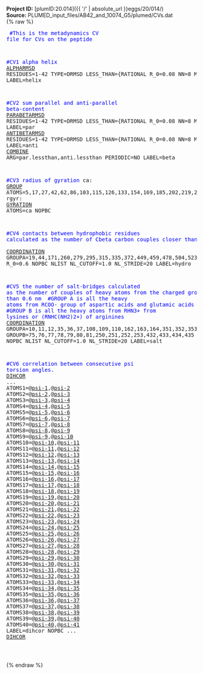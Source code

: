 **Project ID:** [plumID:20.014]({{ '/' | absolute_url }}eggs/20/014/)  
**Source:** PLUMED_input_files/AB42_and_10074_G5/plumed/CVs.dat  
{% raw %}<pre>
<span style="color:blue">#This is the metadynamics CV file for CVs on the peptide</span>

<span style="color:blue">#CV1 alpha helix</span>
<a href="https://plumed.github.io/doc-master/user-doc/html/_a_l_p_h_a_r_m_s_d.html">ALPHARMSD</a> RESIDUES=1-42 TYPE=DRMSD LESS_THAN={RATIONAL R_0=0.08 NN=8 MM=12} LABEL=helix

<span style="color:blue">#CV2 sum parallel and anti-parallel beta-content</span>
<a href="https://plumed.github.io/doc-master/user-doc/html/_p_a_r_a_b_e_t_a_r_m_s_d.html">PARABETARMSD</a> RESIDUES=1-42 TYPE=DRMSD LESS_THAN={RATIONAL R_0=0.08 NN=8 MM=12} LABEL=par
<a href="https://plumed.github.io/doc-master/user-doc/html/_a_n_t_i_b_e_t_a_r_m_s_d.html">ANTIBETARMSD</a> RESIDUES=1-42 TYPE=DRMSD LESS_THAN={RATIONAL R_0=0.08 NN=8 MM=12} LABEL=anti
<a href="https://plumed.github.io/doc-master/user-doc/html/_c_o_m_b_i_n_e.html">COMBINE</a> ARG=par.lessthan,anti.lessthan PERIODIC=NO LABEL=beta

<span style="color:blue">#CV3 radius of gyration</span>
ca: <a href="https://plumed.github.io/doc-master/user-doc/html/_g_r_o_u_p.html">GROUP</a> ATOMS=5,17,27,42,62,86,103,115,126,133,154,169,185,202,219,236,258,277,293,313,333,343,358,370,386,393,404,418,440,447,457,476,495,502,521,538,554,561,568,584,600,619
rgyr: <a href="https://plumed.github.io/doc-master/user-doc/html/_g_y_r_a_t_i_o_n.html">GYRATION</a> ATOMS=ca NOPBC

<span style="color:blue">#CV4 contacts between hydrophobic residues calculated as the number of Cbeta carbon couples closer than 0.6 nm </span>
<a href="https://plumed.github.io/doc-master/user-doc/html/_c_o_o_r_d_i_n_a_t_i_o_n.html">COORDINATION</a> GROUPA=19,44,171,260,279,295,315,335,372,449,459,478,504,523,540,570,586,602,621 R_0=0.6 NOPBC NLIST NL_CUTOFF=1.0 NL_STRIDE=20 LABEL=hydro

<span style="color:blue">#CV5 the number of salt-bridges calculated as the number of couples of heavy atoms from the charged group closer than 0.6 nm </span>
<span style="color:blue">#GROUP A is all the heavy atoms from RCOO- group of aspartic acids and glutamic acids </span>
<span style="color:blue">#GROUP B is all the heavy atoms from RHN3+ from lysines or (RNHC(NH2)2+) of arginines</span>
<a href="https://plumed.github.io/doc-master/user-doc/html/_c_o_o_r_d_i_n_a_t_i_o_n.html">COORDINATION</a> GROUPA=10,11,12,35,36,37,108,109,110,162,163,164,351,352,353,363,364,365 GROUPB=75,76,77,78,79,80,81,250,251,252,253,432,433,434,435 R_0=0.6 NOPBC NLIST NL_CUTOFF=1.0 NL_STRIDE=20 LABEL=salt

<span style="color:blue">#CV6 correlation between consecutive psi torsion angles.</span>
<a href="https://plumed.github.io/doc-master/user-doc/html/_d_i_h_c_o_r.html">DIHCOR</a> ...
ATOMS1=@<a href="https://plumed.github.io/doc-master/user-doc/html/_m_o_l_i_n_f_o.html">psi-1</a>,@<a href="https://plumed.github.io/doc-master/user-doc/html/_m_o_l_i_n_f_o.html">psi-2</a>
ATOMS2=@<a href="https://plumed.github.io/doc-master/user-doc/html/_m_o_l_i_n_f_o.html">psi-2</a>,@<a href="https://plumed.github.io/doc-master/user-doc/html/_m_o_l_i_n_f_o.html">psi-3</a>
ATOMS3=@<a href="https://plumed.github.io/doc-master/user-doc/html/_m_o_l_i_n_f_o.html">psi-3</a>,@<a href="https://plumed.github.io/doc-master/user-doc/html/_m_o_l_i_n_f_o.html">psi-4</a>
ATOMS4=@<a href="https://plumed.github.io/doc-master/user-doc/html/_m_o_l_i_n_f_o.html">psi-4</a>,@<a href="https://plumed.github.io/doc-master/user-doc/html/_m_o_l_i_n_f_o.html">psi-5</a>
ATOMS5=@<a href="https://plumed.github.io/doc-master/user-doc/html/_m_o_l_i_n_f_o.html">psi-5</a>,@<a href="https://plumed.github.io/doc-master/user-doc/html/_m_o_l_i_n_f_o.html">psi-6</a>
ATOMS6=@<a href="https://plumed.github.io/doc-master/user-doc/html/_m_o_l_i_n_f_o.html">psi-6</a>,@<a href="https://plumed.github.io/doc-master/user-doc/html/_m_o_l_i_n_f_o.html">psi-7</a>
ATOMS7=@<a href="https://plumed.github.io/doc-master/user-doc/html/_m_o_l_i_n_f_o.html">psi-7</a>,@<a href="https://plumed.github.io/doc-master/user-doc/html/_m_o_l_i_n_f_o.html">psi-8</a>
ATOMS8=@<a href="https://plumed.github.io/doc-master/user-doc/html/_m_o_l_i_n_f_o.html">psi-8</a>,@<a href="https://plumed.github.io/doc-master/user-doc/html/_m_o_l_i_n_f_o.html">psi-9</a>
ATOMS9=@<a href="https://plumed.github.io/doc-master/user-doc/html/_m_o_l_i_n_f_o.html">psi-9</a>,@<a href="https://plumed.github.io/doc-master/user-doc/html/_m_o_l_i_n_f_o.html">psi-10</a>
ATOMS10=@<a href="https://plumed.github.io/doc-master/user-doc/html/_m_o_l_i_n_f_o.html">psi-10</a>,@<a href="https://plumed.github.io/doc-master/user-doc/html/_m_o_l_i_n_f_o.html">psi-11</a>
ATOMS11=@<a href="https://plumed.github.io/doc-master/user-doc/html/_m_o_l_i_n_f_o.html">psi-11</a>,@<a href="https://plumed.github.io/doc-master/user-doc/html/_m_o_l_i_n_f_o.html">psi-12</a>
ATOMS12=@<a href="https://plumed.github.io/doc-master/user-doc/html/_m_o_l_i_n_f_o.html">psi-12</a>,@<a href="https://plumed.github.io/doc-master/user-doc/html/_m_o_l_i_n_f_o.html">psi-13</a>
ATOMS13=@<a href="https://plumed.github.io/doc-master/user-doc/html/_m_o_l_i_n_f_o.html">psi-13</a>,@<a href="https://plumed.github.io/doc-master/user-doc/html/_m_o_l_i_n_f_o.html">psi-14</a>
ATOMS14=@<a href="https://plumed.github.io/doc-master/user-doc/html/_m_o_l_i_n_f_o.html">psi-14</a>,@<a href="https://plumed.github.io/doc-master/user-doc/html/_m_o_l_i_n_f_o.html">psi-15</a>
ATOMS15=@<a href="https://plumed.github.io/doc-master/user-doc/html/_m_o_l_i_n_f_o.html">psi-15</a>,@<a href="https://plumed.github.io/doc-master/user-doc/html/_m_o_l_i_n_f_o.html">psi-16</a>
ATOMS16=@<a href="https://plumed.github.io/doc-master/user-doc/html/_m_o_l_i_n_f_o.html">psi-16</a>,@<a href="https://plumed.github.io/doc-master/user-doc/html/_m_o_l_i_n_f_o.html">psi-17</a>
ATOMS17=@<a href="https://plumed.github.io/doc-master/user-doc/html/_m_o_l_i_n_f_o.html">psi-17</a>,@<a href="https://plumed.github.io/doc-master/user-doc/html/_m_o_l_i_n_f_o.html">psi-18</a>
ATOMS18=@<a href="https://plumed.github.io/doc-master/user-doc/html/_m_o_l_i_n_f_o.html">psi-18</a>,@<a href="https://plumed.github.io/doc-master/user-doc/html/_m_o_l_i_n_f_o.html">psi-19</a>
ATOMS19=@<a href="https://plumed.github.io/doc-master/user-doc/html/_m_o_l_i_n_f_o.html">psi-19</a>,@<a href="https://plumed.github.io/doc-master/user-doc/html/_m_o_l_i_n_f_o.html">psi-20</a>
ATOMS20=@<a href="https://plumed.github.io/doc-master/user-doc/html/_m_o_l_i_n_f_o.html">psi-20</a>,@<a href="https://plumed.github.io/doc-master/user-doc/html/_m_o_l_i_n_f_o.html">psi-21</a>
ATOMS21=@<a href="https://plumed.github.io/doc-master/user-doc/html/_m_o_l_i_n_f_o.html">psi-21</a>,@<a href="https://plumed.github.io/doc-master/user-doc/html/_m_o_l_i_n_f_o.html">psi-22</a>
ATOMS22=@<a href="https://plumed.github.io/doc-master/user-doc/html/_m_o_l_i_n_f_o.html">psi-22</a>,@<a href="https://plumed.github.io/doc-master/user-doc/html/_m_o_l_i_n_f_o.html">psi-23</a>
ATOMS23=@<a href="https://plumed.github.io/doc-master/user-doc/html/_m_o_l_i_n_f_o.html">psi-23</a>,@<a href="https://plumed.github.io/doc-master/user-doc/html/_m_o_l_i_n_f_o.html">psi-24</a>
ATOMS24=@<a href="https://plumed.github.io/doc-master/user-doc/html/_m_o_l_i_n_f_o.html">psi-24</a>,@<a href="https://plumed.github.io/doc-master/user-doc/html/_m_o_l_i_n_f_o.html">psi-25</a>
ATOMS25=@<a href="https://plumed.github.io/doc-master/user-doc/html/_m_o_l_i_n_f_o.html">psi-25</a>,@<a href="https://plumed.github.io/doc-master/user-doc/html/_m_o_l_i_n_f_o.html">psi-26</a>
ATOMS26=@<a href="https://plumed.github.io/doc-master/user-doc/html/_m_o_l_i_n_f_o.html">psi-26</a>,@<a href="https://plumed.github.io/doc-master/user-doc/html/_m_o_l_i_n_f_o.html">psi-27</a>
ATOMS27=@<a href="https://plumed.github.io/doc-master/user-doc/html/_m_o_l_i_n_f_o.html">psi-27</a>,@<a href="https://plumed.github.io/doc-master/user-doc/html/_m_o_l_i_n_f_o.html">psi-28</a>
ATOMS28=@<a href="https://plumed.github.io/doc-master/user-doc/html/_m_o_l_i_n_f_o.html">psi-28</a>,@<a href="https://plumed.github.io/doc-master/user-doc/html/_m_o_l_i_n_f_o.html">psi-29</a>
ATOMS29=@<a href="https://plumed.github.io/doc-master/user-doc/html/_m_o_l_i_n_f_o.html">psi-29</a>,@<a href="https://plumed.github.io/doc-master/user-doc/html/_m_o_l_i_n_f_o.html">psi-30</a>
ATOMS30=@<a href="https://plumed.github.io/doc-master/user-doc/html/_m_o_l_i_n_f_o.html">psi-30</a>,@<a href="https://plumed.github.io/doc-master/user-doc/html/_m_o_l_i_n_f_o.html">psi-31</a>
ATOMS31=@<a href="https://plumed.github.io/doc-master/user-doc/html/_m_o_l_i_n_f_o.html">psi-31</a>,@<a href="https://plumed.github.io/doc-master/user-doc/html/_m_o_l_i_n_f_o.html">psi-32</a>
ATOMS32=@<a href="https://plumed.github.io/doc-master/user-doc/html/_m_o_l_i_n_f_o.html">psi-32</a>,@<a href="https://plumed.github.io/doc-master/user-doc/html/_m_o_l_i_n_f_o.html">psi-33</a>
ATOMS33=@<a href="https://plumed.github.io/doc-master/user-doc/html/_m_o_l_i_n_f_o.html">psi-33</a>,@<a href="https://plumed.github.io/doc-master/user-doc/html/_m_o_l_i_n_f_o.html">psi-34</a>
ATOMS34=@<a href="https://plumed.github.io/doc-master/user-doc/html/_m_o_l_i_n_f_o.html">psi-34</a>,@<a href="https://plumed.github.io/doc-master/user-doc/html/_m_o_l_i_n_f_o.html">psi-35</a>
ATOMS35=@<a href="https://plumed.github.io/doc-master/user-doc/html/_m_o_l_i_n_f_o.html">psi-35</a>,@<a href="https://plumed.github.io/doc-master/user-doc/html/_m_o_l_i_n_f_o.html">psi-36</a>
ATOMS36=@<a href="https://plumed.github.io/doc-master/user-doc/html/_m_o_l_i_n_f_o.html">psi-36</a>,@<a href="https://plumed.github.io/doc-master/user-doc/html/_m_o_l_i_n_f_o.html">psi-37</a>
ATOMS37=@<a href="https://plumed.github.io/doc-master/user-doc/html/_m_o_l_i_n_f_o.html">psi-37</a>,@<a href="https://plumed.github.io/doc-master/user-doc/html/_m_o_l_i_n_f_o.html">psi-38</a>
ATOMS38=@<a href="https://plumed.github.io/doc-master/user-doc/html/_m_o_l_i_n_f_o.html">psi-38</a>,@<a href="https://plumed.github.io/doc-master/user-doc/html/_m_o_l_i_n_f_o.html">psi-39</a>
ATOMS39=@<a href="https://plumed.github.io/doc-master/user-doc/html/_m_o_l_i_n_f_o.html">psi-39</a>,@<a href="https://plumed.github.io/doc-master/user-doc/html/_m_o_l_i_n_f_o.html">psi-40</a>
ATOMS40=@<a href="https://plumed.github.io/doc-master/user-doc/html/_m_o_l_i_n_f_o.html">psi-40</a>,@<a href="https://plumed.github.io/doc-master/user-doc/html/_m_o_l_i_n_f_o.html">psi-41</a>
LABEL=dihcor
NOPBC
... <a href="https://plumed.github.io/doc-master/user-doc/html/_d_i_h_c_o_r.html">DIHCOR</a>

</pre>{% endraw %}
